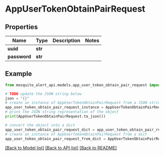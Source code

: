 # AppUserTokenObtainPairRequest


## Properties

Name | Type | Description | Notes
------------ | ------------- | ------------- | -------------
**uuid** | **str** |  | 
**password** | **str** |  | 

## Example

```python
from mosquito_alert_api.models.app_user_token_obtain_pair_request import AppUserTokenObtainPairRequest

# TODO update the JSON string below
json = "{}"
# create an instance of AppUserTokenObtainPairRequest from a JSON string
app_user_token_obtain_pair_request_instance = AppUserTokenObtainPairRequest.from_json(json)
# print the JSON string representation of the object
print(AppUserTokenObtainPairRequest.to_json())

# convert the object into a dict
app_user_token_obtain_pair_request_dict = app_user_token_obtain_pair_request_instance.to_dict()
# create an instance of AppUserTokenObtainPairRequest from a dict
app_user_token_obtain_pair_request_from_dict = AppUserTokenObtainPairRequest.from_dict(app_user_token_obtain_pair_request_dict)
```
[[Back to Model list]](../README.md#documentation-for-models) [[Back to API list]](../README.md#documentation-for-api-endpoints) [[Back to README]](../README.md)


